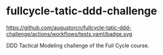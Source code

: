 # fullcycle-tatic-ddd-challenge

<https://github.com/augustorcn/fullcycle-tatic-ddd-challenge/actions/workflows/tests.yaml/badge.svg>

DDD Tactical Modeling challenge of the Full Cycle course.
